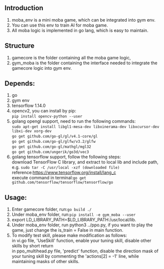 ## Introduction
1. moba_env is a mini moba game, which can be integrated into gym env.
1. You can use this env to train AI for moba game.
1. All moba logic is implemented in go lang, which is easy to maintain.

## Structure
1. gamecore is the folder containing all the moba game logic, 
1. gym_moba is the folder containing the interface needed to integrate the gamecore logic into gym env.

## Depends:
1. go
1. gym env
1. tensorflow 1.14.0
1. opencv2, you can install by pip:  
`pip install opencv-python --user`  
1. golang opengl support, need to run the following commands:   
`sudo apt-get install libgl1-mesa-dev libxinerama-dev libxcursor-dev libxi-dev xorg-dev`  
`go get github.com/go-gl/gl/v4.1-core/gl`  
`go get github.com/go-gl/glfw/v3.2/glfw`  
`go get github.com/go-gl/mathgl/mgl32`  
`go get github.com/ungerik/go3d/vec3`  
6. golang tensorflow support, follow the following steps:  
download TensorFlow C library, and extract to local lib and include path, e.g. `sudo tar -C /usr/local -xzf (downloaded file)`
reference:https://www.tensorflow.org/install/lang_c  
execute command in terminal:`go get github.com/tensorflow/tensorflow/tensorflow/go`  

## Usage:
1. Enter gamecore folder, run:`go build ./`  
1. Under moba_env folder, run:`pip install -e gym_moba --user`  
1. export LD_LIBRARY_PATH=$LD_LIBRARY_PATH:/usr/local/lib.  
1. Under moba_env folder, run python3 ../ppo.py, if you want to play the game, just change the is_train = False in main function.  
1. To modify test skill, please make modification as follows:   
in vi.go file, 'UseSkill' function, enable your tuning skill, disable other skills by short return   
in ppo_multihead.py file, 'predict' function, disable the direction mask of your tuning skill by commenting the 'actions[2] = -1' line, while maintaining masks of other skills.   

